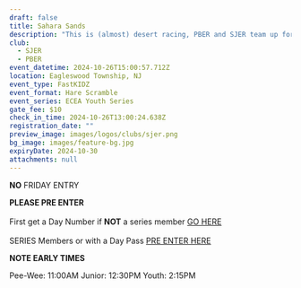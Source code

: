 ```yaml
---
draft: false
title: Sahara Sands
description: "This is (almost) desert racing, PBER and SJER team up for great trails "
club:
  - SJER
  - PBER
event_datetime: 2024-10-26T15:00:57.712Z
location: Eagleswood Township, NJ
event_type: FastKIDZ
event_format: Hare Scramble
event_series: ECEA Youth Series
gate_fee: $10
check_in_time: 2024-10-26T13:00:24.638Z
registration_date: ""
preview_image: images/logos/clubs/sjer.png
bg_image: images/feature-bg.jpg
expiryDate: 2024-10-30
attachments: null
---
```

**NO** FRIDAY ENTRY

**PLEASE PRE ENTER**\
\
First get a Day Number if **NOT** a series member [ GO HERE](https://www.moto-tally.com/ECEA/ECEA_PWY/SeriesRegistration.aspx)\
\
SERIES Members or with a Day Pass [PRE ENTER HERE](https://www.moto-tally.com/ECEA/ECEA_PWY/PreEntry.aspx)

**NOTE EARLY TIMES**

Pee-Wee: 11:00AM
Junior: 12:30PM
Youth: 2:15PM